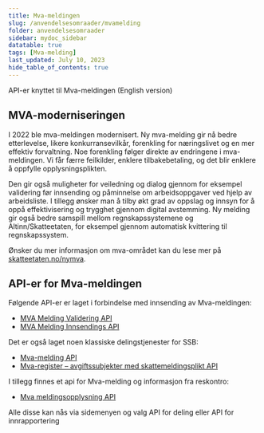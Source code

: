 ```yaml
---
title: Mva-meldingen
slug: /anvendelsesomraader/mvamelding
folder: anvendelsesomraader
sidebar: mydoc_sidebar
datatable: true
tags: [Mva-melding]
last_updated: July 10, 2023
hide_table_of_contents: true
---
```

<Summary>API-er knyttet til Mva-meldingen (English version) </Summary>

## MVA-moderniseringen
I 2022 ble mva-meldingen modernisert. Ny mva-melding gir nå bedre etterlevelse, likere konkurransevilkår, forenkling for næringslivet og en mer effektiv forvaltning. Noe forenkling følger direkte av endringene i mva-meldingen. Vi får færre feilkilder, enklere tilbakebetaling, og det blir enklere å oppfylle opplysningsplikten. 

Den gir også muligheter for veiledning og dialog gjennom for eksempel validering før innsending og påminnelse om arbeidsoppgaver ved hjelp av arbeidsliste. I tillegg ønsker man å tilby økt grad av oppslag og innsyn for å oppå effektivisering og trygghet gjennom digital avstemming. Ny melding gir også bedre samspill mellom regnskapssystemene og Altinn/Skatteetaten, for eksempel gjennom automatisk kvittering til regnskapssystem.

Ønsker du mer informasjon om mva-området kan du lese mer på [skatteetaten.no/nymva](https://www.skatteetaten.no/bedrift-og-organisasjon/avgifter/mva/).

## API-er for Mva-meldingen

Følgende API-er er laget i forbindelse med innsending av Mva-meldingen:
* [MVA Melding Validering API](https://skatteetaten.github.io/api-dokumentasjon/api/mvameldingvalidering)
* [MVA Melding Innsendings API](https://skatteetaten.github.io/api-dokumentasjon/api/mvameldinginnsending)

Det er også laget noen klassiske delingstjenester for SSB:
* [Mva-melding API](../api/mvamelding.md)
* [Mva-register – avgiftssubjekter med skattemeldingsplikt API](../api/mvaregisteravgiftssubjekt.md)

I tillegg finnes et api for Mva-melding og informasjon fra reskontro:
* [Mva meldingsopplysning API](../api/mva_meldingsopplysning.md)

Alle disse kan nås via sidemenyen og valg API for deling eller API for innrapportering
